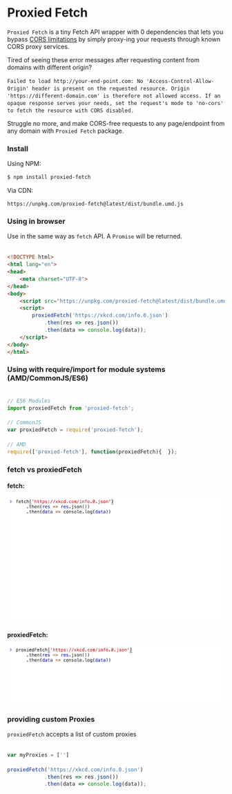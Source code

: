# Proxied Fetch

`Proxied Fetch` is a tiny Fetch API wrapper with 0 dependencies that lets you bypass [CORS limitations](https://developer.mozilla.org/en-US/docs/Web/HTTP/CORS) by simply proxy-ing your requests through known CORS proxy services.

Tired of seeing these error messages after requesting content from domains with different origin?

`Failed to load http://your-end-point.com: No 'Access-Control-Allow-Origin' header is present on the requested resource. Origin 'https://different-domain.com' is therefore not allowed access. If an opaque response serves your needs, set the request's mode to 'no-cors' to fetch the resource with CORS disabled.`

Struggle no more, and make CORS-free requests to any page/endpoint from any domain with `Proxied Fetch` package.

### Install

Using NPM:

```bash
$ npm install proxied-fetch
```

Via CDN:

```
https://unpkg.com/proxied-fetch@latest/dist/bundle.umd.js
```

### Using in browser

Use in the same way as `fetch` API. A `Promise` will be returned.

```html

<!DOCTYPE html>
<html lang="en">
<head>
    <meta charset="UTF-8">
</head>
<body>
    <script src="https://unpkg.com/proxied-fetch@latest/dist/bundle.umd.js"></script>
    <script>
        proxiedFetch('https://xkcd.com/info.0.json')
            .then(res => res.json())
            .then(data => console.log(data));
    </script>
</body>
</html>

```

### Using with require/import for module systems (AMD/CommonJS/ES6)

```javascript

// ES6 Modules
import proxiedFetch from 'proxied-fetch';

// CommonJS
var proxiedFetch = require('proxied-fetch');

// AMD
require(['proxied-fetch'], function(proxiedFetch){  });

```

### fetch vs proxiedFetch

#### fetch:

![ajax request with fetch API](https://raw.githubusercontent.com/Leo4815162342/proxied-fetch/master/fetch.gif)

#### proxiedFetch:

![ajax request with proxiedFetch](https://raw.githubusercontent.com/Leo4815162342/proxied-fetch/master/proxiedFetch.gif)


### providing custom Proxies

`proxiedFetch` accepts a list of custom proxies

```javascript

var myProxies = ['']

proxiedFetch('https://xkcd.com/info.0.json')
            .then(res => res.json())
            .then(data => console.log(data));

```